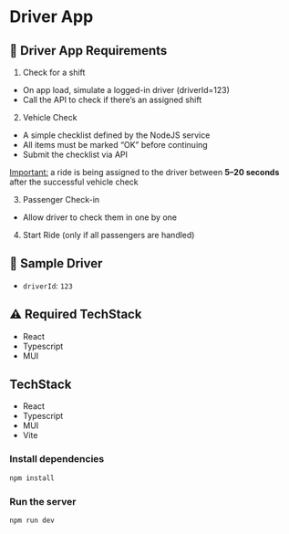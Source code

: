 # Driver App

## 🚗 Driver App Requirements

1. Check for a shift

- On app load, simulate a logged-in driver (driverId=123)
- Call the API to check if there’s an assigned shift

2. Vehicle Check

- A simple checklist defined by the NodeJS service
- All items must be marked “OK” before continuing
- Submit the checklist via API

<u>Important:</u> a ride is being assigned to the driver between **5–20 seconds** after the successful vehicle check

3. Passenger Check-in

- Allow driver to check them in one by one

4. Start Ride (only if all passengers are handled)

## 🧪 Sample Driver

- `driverId`: `123`

## ⚠️ Required TechStack

- React
- Typescript
- MUI

## TechStack

- React
- Typescript
- MUI
- Vite

### Install dependencies

```bash
npm install 
```

### Run the server

```bash
npm run dev
```


